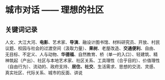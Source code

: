 # 城市对话 —— 理想的社区

## 关键词记录

人文、大江大河、**电影**、艺术家、**导演**、融设计图书馆、材料研究员、开放、村民议题、校园与社会的过渡空间（汲取力量）、**果树**、老屋改造、**交通便利**、自由、无目标、不定义、人与动物、**华德福**、自然教育、桥（单一的入口）、轻建筑、精神筑起（产出）、社区与本地艺术家、社区关系、工具理性（合乎目的）、价值理性（自由行为）、流动的、政府支持、**居住、社交**、生活需求、思想的交流、灵感、真实社区、代际关系、城市的反面、讲说




